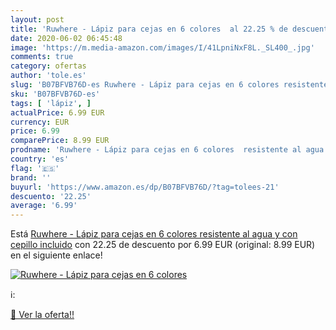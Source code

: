 ```yaml
---
layout: post
title: 'Ruwhere - Lápiz para cejas en 6 colores  al 22.25 % de descuento'
date: 2020-06-02 06:45:48
image: 'https://m.media-amazon.com/images/I/41LpniNxF8L._SL400_.jpg'
comments: true
category: ofertas
author: 'tole.es'
slug: 'B07BFVB76D-es Ruwhere - Lápiz para cejas en 6 colores resistente al agua...'
sku: 'B07BFVB76D-es'
tags: [ 'lápiz', ]
actualPrice: 6.99 EUR
currency: EUR
price: 6.99
comparePrice: 8.99 EUR
prodname: 'Ruwhere - Lápiz para cejas en 6 colores  resistente al agua y con cepillo incluido'
country: 'es'
flag: '🇪🇸'
brand: ''
buyurl: 'https://www.amazon.es/dp/B07BFVB76D/?tag=tolees-21'
descuento: '22.25'
average: '6.99'
---
```


Está [Ruwhere - Lápiz para cejas en 6 colores  resistente al agua y con cepillo incluido](https://www.amazon.es/dp/B07BFVB76D/?tag=tolees-21) con 22.25 de descuento por 6.99 EUR (original: 8.99 EUR) en el siguiente enlace!

[![Ruwhere - Lápiz para cejas en 6 colores ](https://m.media-amazon.com/images/I/41LpniNxF8L._SL400_.jpg)](https://www.amazon.es/dp/B07BFVB76D/?tag=tolees-21)

ℹ️:


[🛒 Ver la oferta!!](https://www.amazon.es/dp/B07BFVB76D/?tag=tolees-21)
